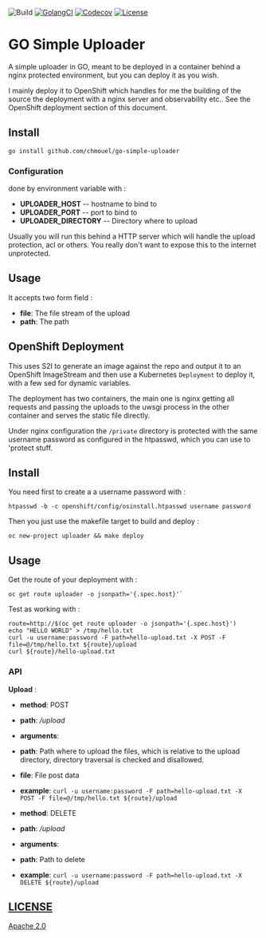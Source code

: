 ![Build](https://img.shields.io/github/workflow/status/chmouel/go-simple-uploader/Build%20and%20Test)
[![GolangCI](https://golangci.com/badges/github.com/chmouel/go-simple-uploader.svg)](https://golangci.com/r/github.com/chmouel/go-simple-uploader)
[![Codecov](https://img.shields.io/codecov/c/github/chmouel/go-simple-uploader/master.svg?style=flat-square)](https://codecov.io/gh/chmouel/go-simple-uploader) 
[![License](https://img.shields.io/github/license/chmouel/go-simple-uploader)](/LICENSE)


# GO Simple Uploader

A simple uploader in GO, meant to be deployed in a container behind a
nginx protected environment, but you can deploy it as you wish.

I mainly deploy it to OpenShift which handles for me the building of the source
the deployment with a nginx server and observability etc.. See the OpenShift
deployment section of this document.

## Install

```shell
go install github.com/chmouel/go-simple-uploader
```

### Configuration

done by environment variable with :

- **UPLOADER_HOST** -- hostname to bind to
- **UPLOADER_PORT** -- port to bind to
- **UPLOADER_DIRECTORY** -- Directory where to upload

Usually you will run this behind a HTTP server which will handle the upload
protection, acl or others. You really don't want to expose this to the internet
unprotected.

## Usage

It accepts two form field  :

- **file**: The file stream of the upload
- **path**: The path

## OpenShift Deployment

This uses S2I to generate an image against the repo and output it to an
OpenShift ImageStream and then use a Kubernetes `Deployment` to deploy it, with
a few sed for dynamic variables.

The deployment has two containers, the main one is nginx getting all requests and
passing the uploads to the uwsgi process in the other container and serves the
static file directly.

Under nginx configuration the `/private` directory is protected with the same
username password as configured in the htpasswd, which you can use to 'protect
stuff.

## Install

You need first to create a a username password with :

```
htpasswd -b -c openshift/config/osinstall.htpasswd username password
```

Then you just use the makefile target to build and deploy :

```
oc new-project uploader && make deploy
```

## Usage

Get the route of your deployment with :

```shell
oc get route uploader -o jsonpath='{.spec.host}'`
```

Test as working with :

```shell
route=http://$(oc get route uploader -o jsonpath='{.spec.host}')
echo "HELLO WORLD" > /tmp/hello.txt
curl -u username:password -F path=hello-upload.txt -X POST -F file=@/tmp/hello.txt ${route}/upload
curl ${route}/hello-upload.txt
```

### API

**Upload** :

* **method**: POST
* **path**: */upload*
* **arguments**:
* **path**: Path where to upload the files, which is relative to the upload directory, directory traversal is checked and disallowed.
* **file**: File post data

* **example**:
```curl -u username:password -F path=hello-upload.txt -X POST -F file=@/tmp/hello.txt ${route}/upload```


* **method**: DELETE
* **path**: */upload*
* **arguments**:
* **path**: Path to delete

* **example**:
```curl -u username:password -F path=hello-upload.txt -X DELETE ${route}/upload```



## [LICENSE](LICENSE)

[Apache 2.0](LICENSE)
